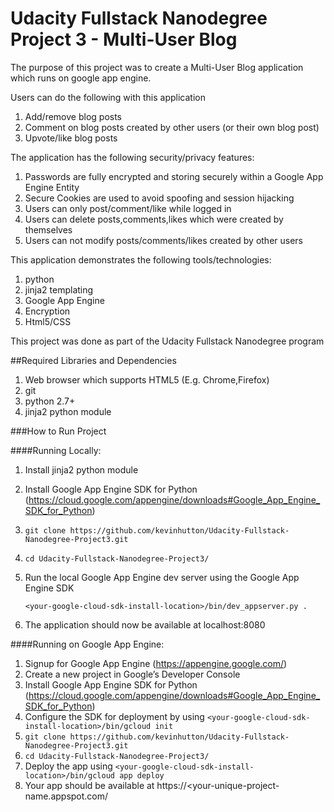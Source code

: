 # Udacity Fullstack Nanodegree Project 3 - Multi-User Blog

The purpose of this project was to create a Multi-User Blog application which runs on google app engine.

Users can do the following with this application

1. Add/remove blog posts 
2. Comment on blog posts created by other users (or their own blog post)
3. Upvote/like blog posts

The application has the following security/privacy features:

  1. Passwords are fully encrypted and storing securely within a Google App Engine Entity
  2. Secure Cookies are used to avoid spoofing and session hijacking
  3. Users can only post/comment/like while logged in
  4. Users can delete posts,comments,likes which were created by themselves
  5. Users can not modify posts/comments/likes created by other users


This application demonstrates the following tools/technologies:

  1. python
  2. jinja2 templating
  3. Google App Engine
  4. Encryption
  5. Html5/CSS

This project was done as part of the Udacity Fullstack Nanodegree program

##Required Libraries and Dependencies

1. Web browser which supports HTML5 (E.g. Chrome,Firefox)
2. git
3. python 2.7+
4. jinja2 python module


###How to Run Project

####Running Locally:


1. Install jinja2 python module

2. Install Google App Engine SDK for Python  (https://cloud.google.com/appengine/downloads#Google_App_Engine_SDK_for_Python)

2. ``` git clone https://github.com/kevinhutton/Udacity-Fullstack-Nanodegree-Project3.git ```

3. ``` cd Udacity-Fullstack-Nanodegree-Project3/ ```

4. Run the local Google App Engine dev server using the Google App Engine SDK

   ``` <your-google-cloud-sdk-install-location>/bin/dev_appserver.py . ```

5. The application should now be available at localhost:8080

####Running on Google App Engine:


1. Signup for Google App Engine (https://appengine.google.com/)
2. Create a new project in Google’s Developer Console
3. Install Google App Engine SDK for Python  (https://cloud.google.com/appengine/downloads#Google_App_Engine_SDK_for_Python)
4. Configure the SDK for deployment by using
    ``` <your-google-cloud-sdk-install-location>/bin/gcloud init ```
5. ``` git clone https://github.com/kevinhutton/Udacity-Fullstack-Nanodegree-Project3.git ```
6. ``` cd Udacity-Fullstack-Nanodegree-Project3/ ```
7. Deploy the app using
      ``` <your-google-cloud-sdk-install-location>/bin/gcloud app deploy ```
8. Your app should be available at https://<your-unique-project-name.appspot.com/


